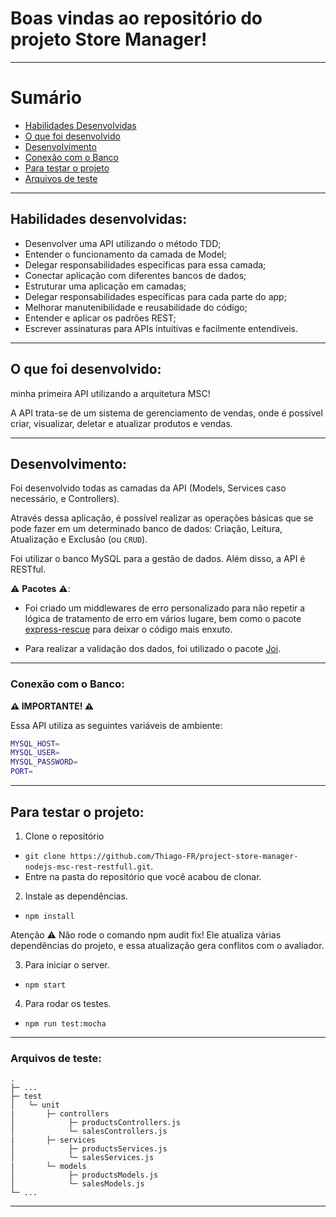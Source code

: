 
# Boas vindas ao repositório do projeto Store Manager!

---

# Sumário

- [Habilidades Desenvolvidas](#habilidades)
- [O que foi desenvolvido](#o-que-foi-desenvolvido)
- [Desenvolvimento](#desenvolvimento)
- [Conexão com o Banco](#conexao-db)
- [Para testar o projeto](#testar-o-projeto)
- [Arquivos de teste](#arquivos-de-test)

---

## Habilidades desenvolvidas: <a name="habilidades"></a>

- Desenvolver uma API utilizando o método TDD;
- Entender o funcionamento da camada de Model;
- Delegar responsabilidades específicas para essa camada;
- Conectar aplicação com diferentes bancos de dados;
- Estruturar uma aplicação em camadas;
- Delegar responsabilidades específicas para cada parte do app;
- Melhorar manutenibilidade e reusabilidade do código;
- Entender e aplicar os padrões REST;
- Escrever assinaturas para APIs intuitivas e facilmente entendíveis.

---

## O que foi desenvolvido: <a name="o-que-foi-desenvolvido"></a>

minha primeira API utilizando a arquitetura MSC!

A API trata-se de um sistema de gerenciamento de vendas, onde é possível criar, visualizar, deletar e atualizar produtos e vendas.

---

## Desenvolvimento: <a name="desenvolvimento"></a>

Foi desenvolvido todas as camadas da API (Models, Services caso necessário, e Controllers).

Através dessa aplicação, é possível realizar as operações básicas que se pode fazer em um determinado banco de dados: Criação, Leitura, Atualização e Exclusão (ou `CRUD`).

Foi utilizar o banco MySQL para a gestão de dados. Além disso, a API é RESTful.

⚠️ **Pacotes** ⚠️:

- Foi criado um middlewares de erro personalizado para não repetir a lógica de tratamento de erro em vários lugare, bem como o pacote [express-rescue](https://www.npmjs.com/package/express-rescue) para deixar o código mais enxuto.

- Para realizar a validação dos dados, foi utilizado o pacote [Joi](https://www.npmjs.com/package/joi).

---

### Conexão com o Banco: <a name="conexao-db"></a>

**⚠️ IMPORTANTE! ⚠️**

Essa API utiliza as seguintes variáveis de ambiente:

```sh
MYSQL_HOST=
MYSQL_USER=
MYSQL_PASSWORD=
PORT=
```

---

## Para testar o projeto: <a name="testar-o-projeto"></a>

1. Clone o repositório

- `git clone https://github.com/Thiago-FR/project-store-manager-nodejs-msc-rest-restfull.git`.
- Entre na pasta do repositório que você acabou de clonar.

2. Instale as dependências.

- `npm install`

Atenção :warning: Não rode o comando npm audit fix! Ele atualiza várias dependências do projeto, e essa atualização gera conflitos com o avaliador.

3. Para iniciar o server.

- `npm start`

4. Para rodar os testes.

- `npm run test:mocha`

---

### Arquivos de teste: <a name="arquivos-de-test"></a>

```tree
.
├─ ...
├─ test                              
│   └─ unit  
|       ├─ controllers
│            ├─ productsControllers.js
│            └─ salesControllers.js 
|       ├─ services   
│            ├─ productsServices.js            
│            └─ salesServices.js 
|       └─ models
│            ├─ productsModels.js 
│            └─ salesModels.js 
└─ ...
```

---